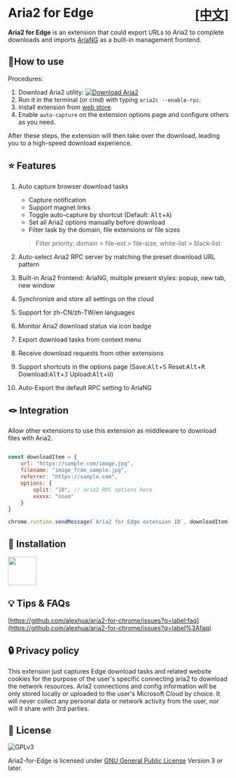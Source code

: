 # Aria2 for Edge <span style="float:right">[[中文]](README.cn.md)</span>

**Aria2 for Edge** is an extension that could export URLs to Aria2 to complete downloads and imports [AriaNG](https://www.github.com/mayswind/AriaNg/) as a built-in management frontend.

## 📑How to use

Procedures:

1. Download Aria2 utility: [![Download Aria2](https://img.shields.io/github/downloads/aria2/aria2/total?color=blue&label=Aria2)](https://github.com/aria2/aria2/releases)
2. Run it in the terminal (or cmd) with typing `aria2c --enable-rpc`.
3. Install extension from [web store](#-installation).
4. Enable `auto-capture` on the extension options page and configure others as you need.

After these steps, the extension will then take over the download, leading you to a high-speed download experience.

## ⭐ Features

1. Auto capture browser download tasks
    - Capture notification
    - Support magnet links
    - Toggle auto-capture by shortcut (Default: <kbd>Alt</kbd>+<kbd>A</kbd>)
    - Set all Aria2 options manually before download
    - Filter task by the domain, file extensions or file sizes
    > Filter priority: domain > file-ext > file-size, white-list > black-list
2. Auto-select Aria2 RPC server by matching the preset download URL pattern

3. Built-in Aria2 frontend: AriaNG, multiple present styles: popup, new tab, new window

4. Synchronize and store all settings on the cloud

5. Support for zh-CN/zh-TW/en languages

6. Monitor Aria2 download status via icon badge

7. Export download tasks from context menu

8. Receive download requests from other extensions

9. Support shortcuts in the options page (Save:<kbd>Alt</kbd>+<kbd>S</kbd> Reset:<kbd>Alt</kbd>+<kbd>R</kbd> Download:<kbd>Alt</kbd>+<kbd>J</kbd> Upload:<kbd>Alt</kbd>+<kbd>U</kbd>)

10. Auto-Export the default RPC setting to AriaNG

## 🪢 Integration

Allow other extensions to use this extension as middleware to download files with Aria2.

```js

const downloadItem = {
    url: "https://sample.com/image.jpg",
    filename: "image_from_sample.jpg",
    referrer: "https://sample.com",
    options: { 
        split: "10", // aria2 RPC options here
        xxxxx: "oooo"
    }
}

chrome.runtime.sendMessage(`Aria2 for Edge extension ID`, downloadItem)

```

## 🔗 Installation

[<img src="https://developer.microsoft.com/en-us/store/badges/images/English_get-it-from-MS.png" height=65 >](https://microsoftedge.microsoft.com/addons/detail/jjfgljkjddpcpfapejfkelkbjbehagbh "Aria2 for Edge")

## 💡 Tips & FAQs

[https://github.com/alexhua/aria2-for-chrome/issues?q=label:faq](https://github.com/alexhua/aria2-for-chrome/issues?q=label%3Afaq)

## 🔒 Privacy policy

This extension just captures Edge download tasks and related website cookies for the purpose of the user's specific connecting aria2 to download the network resources. Aria2 connections and config information will be only stored locally or uploaded to the user's Microsoft Cloud by choice. It will never collect any personal data or network activity from the user, nor will it share with 3rd parties.

## 📜 License

![GPLv3](https://www.gnu.org/graphics/gplv3-127x51.png)

Aria2-for-Edge is licensed under [GNU General Public License](https://www.gnu.org/licenses/gpl.html) Version 3 or later.
